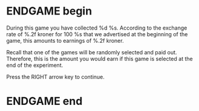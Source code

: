 # ENDGAME begin

During this game you have collected %d %s. According to the exchange rate of %.2f kroner for 100 %s that we advertised at the beginning of the game, this amounts to earnings of %.2f kroner. 

Recall that one of the games will be randomly selected and paid out. Therefore, this is the amount you would earn if this game is selected at the end of the experiment. 

Press the RIGHT arrow key to continue.

#

# ENDGAME end
